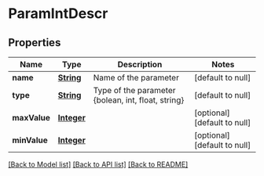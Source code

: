 # ParamIntDescr
## Properties

Name | Type | Description | Notes
------------ | ------------- | ------------- | -------------
**name** | [**String**](string.md) | Name of the parameter | [default to null]
**type** | [**String**](string.md) | Type of the parameter {bolean, int, float, string} | [default to null]
**maxValue** | [**Integer**](integer.md) |  | [optional] [default to null]
**minValue** | [**Integer**](integer.md) |  | [optional] [default to null]

[[Back to Model list]](../README.md#documentation-for-models) [[Back to API list]](../README.md#documentation-for-api-endpoints) [[Back to README]](../README.md)

